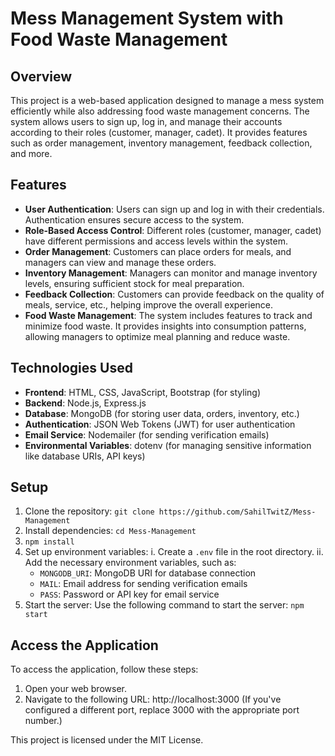 # Mess Management System with Food Waste Management

## Overview
This project is a web-based application designed to manage a mess system efficiently while also addressing food waste management concerns. The system allows users to sign up, log in, and manage their accounts according to their roles (customer, manager, cadet). It provides features such as order management, inventory management, feedback collection, and more.

## Features
- **User Authentication**: Users can sign up and log in with their credentials. Authentication ensures secure access to the system. 
- **Role-Based Access Control**: Different roles (customer, manager, cadet) have different permissions and access levels within the system.
- **Order Management**: Customers can place orders for meals, and managers can view and manage these orders.
- **Inventory Management**: Managers can monitor and manage inventory levels, ensuring sufficient stock for meal preparation.
- **Feedback Collection**: Customers can provide feedback on the quality of meals, service, etc., helping improve the overall experience.
- **Food Waste Management**: The system includes features to track and minimize food waste. It provides insights into consumption patterns, allowing managers to optimize meal planning and reduce waste.

## Technologies Used
- **Frontend**: HTML, CSS, JavaScript, Bootstrap (for styling)
- **Backend**: Node.js, Express.js
- **Database**: MongoDB (for storing user data, orders, inventory, etc.)
- **Authentication**: JSON Web Tokens (JWT) for user authentication
- **Email Service**: Nodemailer (for sending verification emails)
- **Environmental Variables**: dotenv (for managing sensitive information like database URIs, API keys)

## Setup
1. Clone the repository: `git clone https://github.com/SahilTwitZ/Mess-Management`
2. Install dependencies: `cd Mess-Management`
3. `npm install`
4. Set up environment variables:
  i. Create a `.env` file in the root directory.
  ii. Add the necessary environment variables, such as:
     - `MONGODB_URI`: MongoDB URI for database connection
     - `MAIL`: Email address for sending verification emails
     - `PASS`: Password or API key for email service
5. Start the server: Use the following command to start the server: `npm start`

## Access the Application
To access the application, follow these steps:
1. Open your web browser.
2. Navigate to the following URL: http://localhost:3000
(If you've configured a different port, replace 3000 with the appropriate port number.)

This project is licensed under the MIT License.
